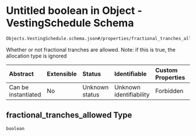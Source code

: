 # Untitled boolean in Object - VestingSchedule Schema

```txt
Objects.VestingSchedule.schema.json#/properties/fractional_tranches_allowed
```

Whether or not fractional tranches are allowed. Note: if this is true, the allocation type is ignored

| Abstract            | Extensible | Status         | Identifiable            | Custom Properties | Additional Properties | Access Restrictions | Defined In                                                                                    |
| :------------------ | :--------- | :------------- | :---------------------- | :---------------- | :-------------------- | :------------------ | :-------------------------------------------------------------------------------------------- |
| Can be instantiated | No         | Unknown status | Unknown identifiability | Forbidden         | Allowed               | none                | [VestingSchedule.schema.json*](../objects/VestingSchedule.schema.json "open original schema") |

## fractional_tranches_allowed Type

`boolean`
